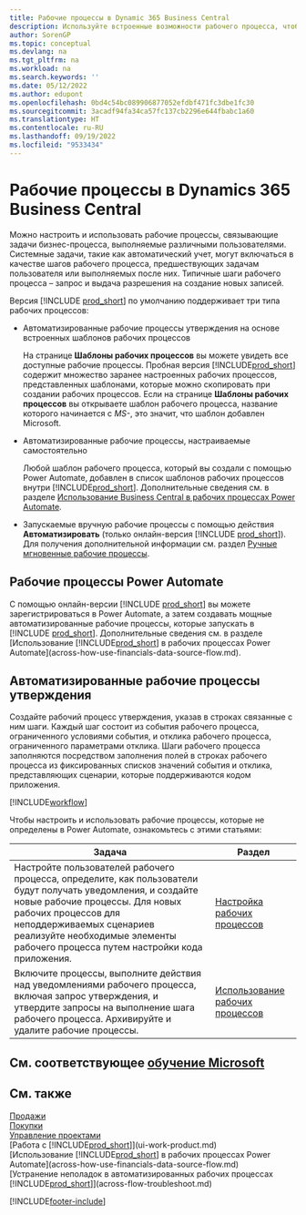 ```yaml
---
title: Рабочие процессы в Dynamic 365 Business Central
description: Используйте встроенные возможности рабочего процесса, чтобы настроить рабочие процессы утверждения в дополнение к автоматизированным рабочим процессам на основе Power Automate. Вы можете настроить этапы назначения задач разным людям в рамках разных задач бизнес-процесса.
author: SorenGP
ms.topic: conceptual
ms.devlang: na
ms.tgt_pltfrm: na
ms.workload: na
ms.search.keywords: ''
ms.date: 05/12/2022
ms.author: edupont
ms.openlocfilehash: 0bd4c54bc089906877052efdbf471fc3dbe1fc30
ms.sourcegitcommit: 3acadf94fa34ca57fc137cb2296e644fbabc1a60
ms.translationtype: HT
ms.contentlocale: ru-RU
ms.lasthandoff: 09/19/2022
ms.locfileid: "9533434"
---
```

# <a name="workflows-in-dynamics-365-business-central"></a>Рабочие процессы в Dynamics 365 Business Central

Можно настроить и использовать рабочие процессы, связывающие задачи бизнес-процесса, выполняемые различными пользователями. Системные задачи, такие как автоматический учет, могут включаться в качестве шагов рабочего процесса, предшествующих задачам пользователя или выполняемых после них. Типичные шаги рабочего процесса – запрос и выдача разрешения на создание новых записей.  

Версия [!INCLUDE [prod_short](includes/prod_short.md)] по умолчанию поддерживает три типа рабочих процессов:

* Автоматизированные рабочие процессы утверждения на основе встроенных шаблонов рабочих процессов  

  На странице **Шаблоны рабочих процессов** вы можете увидеть все доступные рабочие процессы. Пробная версия [!INCLUDE[prod_short](includes/prod_short.md)] содержит множество заранее настроенных рабочих процессов, представленных шаблонами, которые можно скопировать при создании рабочих процессов. Если на странице **Шаблоны рабочих процессов** вы открываете шаблон рабочего процесса, название которого начинается с *MS-*, это значит, что шаблон добавлен Microsoft.  
* Автоматизированные рабочие процессы, настраиваемые самостоятельно  

  Любой шаблон рабочего процесса, который вы создали с помощью Power Automate, добавлен в список шаблонов рабочих процессов внутри [!INCLUDE[prod_short](includes/prod_short.md)]. Дополнительные сведения см. в разделе [Использование Business Central в рабочих процессах Power Automate](across-how-use-financials-data-source-flow.md).  
* Запускаемые вручную рабочие процессы с помощью действия **Автоматизировать** (только онлайн-версия [!INCLUDE [prod_short](includes/prod_short.md)]). Для получения дополнительной информации см. раздел [Ручные мгновенные рабочие процессы](across-how-use-financials-data-source-flow.md#manual-instant-flows).  

## <a name="power-automate-flows"></a>Рабочие процессы Power Automate

С помощью онлайн-версии [!INCLUDE [prod_short](includes/prod_short.md)] вы можете зарегистрироваться в Power Automate, а затем создавать мощные автоматизированные рабочие процессы, которые запускать в [!INCLUDE [prod_short](includes/prod_short.md)]. Дополнительные сведения см. в разделе [Использование [!INCLUDE[prod_short](includes/prod_short.md)] в рабочих процессах Power Automate](across-how-use-financials-data-source-flow.md).  

## <a name="automated-approval-workflows"></a>Автоматизированные рабочие процессы утверждения

Создайте рабочий процесс утверждения, указав в строках связанные с ним шаги. Каждый шаг состоит из события рабочего процесса, ограниченного условиями события, и отклика рабочего процесса, ограниченного параметрами отклика. Шаги рабочего процесса заполняются посредством заполнения полей в строках рабочего процесса из фиксированных списков значений события и отклика, представляющих сценарии, которые поддерживаются кодом приложения.  

[!INCLUDE[workflow](includes/workflow.md)]

Чтобы настроить и использовать рабочие процессы, которые не определены в Power Automate, ознакомьтесь с этими статьями:  

|**Задача**|**Раздел**|  
|------------|-------------|  
|Настройте пользователей рабочего процесса, определите, как пользователи будут получать уведомления, и создайте новые рабочие процессы. Для новых рабочих процессов для неподдерживаемых сценариев реализуйте необходимые элементы рабочего процесса путем настройки кода приложения.|[Настройка рабочих процессов](across-set-up-workflows.md)|  
|Включите процессы, выполните действия над уведомлениями рабочего процесса, включая запрос утверждения, и утвердите запросы на выполнение шага рабочего процесса. Архивируйте и удалите рабочие процессы.|[Использование рабочих процессов](across-use-workflows.md)|  

## <a name="see-related-microsoft-training"></a>См. соответствующее [обучение Microsoft](/training/modules/create-workflows/)

## <a name="see-also"></a>См. также

[Продажи](sales-manage-sales.md)  
[Покупки](purchasing-manage-purchasing.md)  
[Управление проектами](projects-manage-projects.md)  
[Работа с [!INCLUDE[prod_short](includes/prod_short.md)]](ui-work-product.md)  
[Использование [!INCLUDE[prod_short](includes/prod_short.md)] в рабочих процессах Power Automate](across-how-use-financials-data-source-flow.md)  
[Устранение неполадок в автоматизированных рабочих процессах [!INCLUDE[prod_short](includes/prod_short.md)]](across-flow-troubleshoot.md)  


[!INCLUDE[footer-include](includes/footer-banner.md)]
